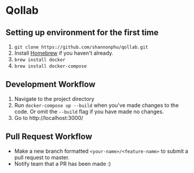 # Qollab

## Setting up environment for the first time
1. `git clone https://github.com/shannonphu/qollab.git`
2. Install [Homebrew](https://brew.sh/) if you haven't already. 
3. `brew install docker`
4. `brew install docker-compose`

## Development Workflow
1. Navigate to the project directory
2. Run `docker-compose up --build` when you've made changes to the code. Or omit the `--build` flag if you have made no changes.
3. Go to http://localhost:3000/

## Pull Request Workflow
* Make a new branch formatted `<your-name>/<feature-name>` to submit a pull request to master.
* Notify team that a PR has been made :)
